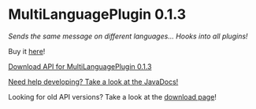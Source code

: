 # MultiLanguagePlugin 0.1.3
_Sends the same message on different languages... Hooks into all plugins!_

Buy it [here](https://www.spigotmc.org/resources/multilanguageplugin-9.30331/)!


[Download API for MultiLanguagePlugin 0.1.3](https://mega.nz/#!VxJF2KQb!GSn3XrZl4zUrm2J_ZokTKcqwAfhQjZhanr42YdfRBE4)

[Need help developing? Take a look at the JavaDocs!](http://islandcraftgames.net/multilanguageplugin)

Looking for old API versions? Take a look at the [download page](https://github.com/Rexcantor/MultiLanguagePlugin/wiki/API)!
